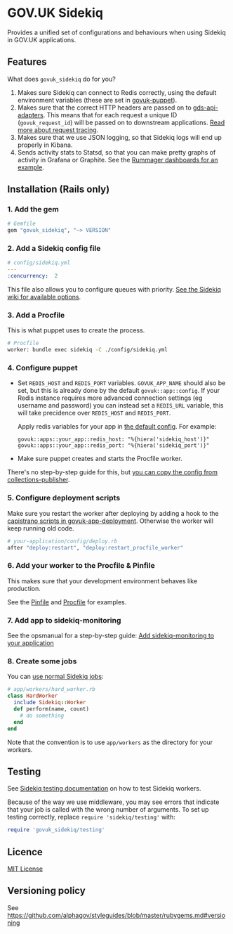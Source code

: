 # GOV.UK Sidekiq

Provides a unified set of configurations and behaviours when using Sidekiq
in GOV.UK applications.

## Features

What does `govuk_sidekiq` do for you?

1. Makes sure Sidekiq can connect to Redis correctly, using the default
  environment variables (these are set in [govuk-puppet](https://github.com/alphagov/govuk-puppet)).
2. Makes sure that the correct HTTP headers are passed on to [gds-api-adapters](https://github.com/alphagov/gds-api-adapters).
 This means that for each request a unique ID (`govuk_request_id`) will be passed on to downstream applications.
 [Read more about request tracing][req-tracing].
3. Makes sure that we use JSON logging, so that Sidekiq logs will end up
 properly in Kibana.
4. Sends activity stats to Statsd, so that you can make pretty graphs of activity
 in Grafana or Graphite. See the [Rummager dashboards for an example](https://grafana.publishing.service.gov.uk/dashboard/file/rummager_queues.json).

[req-tracing]: https://docs.publishing.service.gov.uk/manual/setting-up-request-tracing.html

## Installation (Rails only)

### 1. Add the gem

```ruby
# Gemfile
gem "govuk_sidekiq", "~> VERSION"
```

### 2. Add a Sidekiq config file

```yaml
# config/sidekiq.yml
---
:concurrency:  2
```

This file also allows you to configure queues with priority.
[See the Sidekiq wiki for available options](https://github.com/mperham/sidekiq/wiki/Advanced-Options).

### 3. Add a Procfile

This is what puppet uses to create the process.

```sh
# Procfile
worker: bundle exec sidekiq -C ./config/sidekiq.yml
```

### 4. Configure puppet

- Set `REDIS_HOST` and `REDIS_PORT` variables. `GOVUK_APP_NAME` should also be
set, but this is already done by the default `govuk::app::config`. If your Redis instance
requires more advanced connection settings (eg username and password) you can instead
set a `REDIS_URL` variable, this will take precidence over `REDIS_HOST` and `REDIS_PORT`.

    Apply redis variables for your app in [the default config](https://github.com/alphagov/govuk-puppet/blob/master/hieradata/common.yaml). For example:

    ```
    govuk::apps::your_app::redis_host: "%{hiera('sidekiq_host')}"
    govuk::apps::your_app::redis_port: "%{hiera('sidekiq_port')}"
    ```
- Make sure puppet creates and starts the Procfile worker.

There's no step-by-step guide for this, but [you can copy the config from collections-publisher](https://github.com/alphagov/govuk-puppet/blob/master/modules/govuk/manifests/apps/collections_publisher.pp).

### 5. Configure deployment scripts

Make sure you restart the worker after deploying by adding a hook to the [capistrano scripts in govuk-app-deployment](https://github.com/alphagov/govuk-app-deployment). Otherwise the worker will keep running old code.

```ruby
# your-application/config/deploy.rb
after "deploy:restart", "deploy:restart_procfile_worker"
```

### 6. Add your worker to the Procfile & Pinfile

This makes sure that your development environment behaves like production.

See the [Pinfile][] and [Procfile][] for examples.

[Pinfile]: https://github.com/alphagov/govuk-puppet/tree/master/development-vm/Pinfile
[Procfile]: https://github.com/alphagov/govuk-puppet/tree/master/development-vm/Procfile

### 7. Add app to sidekiq-monitoring

See the opsmanual for a step-by-step guide: [Add sidekiq-monitoring to your application][monitoring]

[monitoring]: https://docs.publishing.service.gov.uk/manual/setting-up-new-sidekiq-monitoring-app.html

### 8. Create some jobs

You can [use normal Sidekiq jobs](https://github.com/mperham/sidekiq/wiki/Getting-Started):

```ruby
# app/workers/hard_worker.rb
class HardWorker
  include Sidekiq::Worker
  def perform(name, count)
    # do something
  end
end
```

Note that the convention is to use `app/workers` as the directory for your workers.

## Testing

See [Sidekiq testing documentation](https://github.com/mperham/sidekiq/wiki/Testing)
on how to test Sidekiq workers.

Because of the way we use middleware, you may see errors that indicate that
your job is called with the wrong number of arguments. To set up testing
correctly, replace `require 'sidekiq/testing'` with:

```ruby
require 'govuk_sidekiq/testing'
```

## Licence

[MIT License](LICENCE)

## Versioning policy

See https://github.com/alphagov/styleguides/blob/master/rubygems.md#versioning
